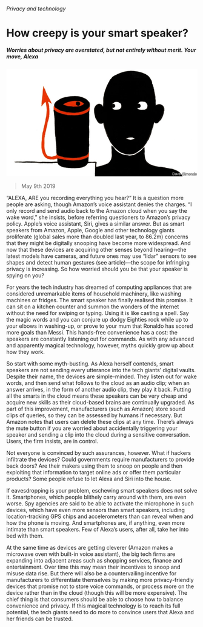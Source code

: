 ###### Privacy and technology

# How creepy is your smart speaker? 

##### Worries about privacy are overstated, but not entirely without merit. Your move, Alexa 

![image](images/20190511_LDD002_1.jpg) 

> May 9th 2019 

“ALEXA, ARE you recording everything you hear?” It is a question more people are asking, though Amazon’s voice assistant denies the charges. “I only record and send audio back to the Amazon cloud when you say the wake word,” she insists, before referring questioners to Amazon’s privacy policy. Apple’s voice assistant, Siri, gives a similar answer. But as smart speakers from Amazon, Apple, Google and other technology giants proliferate (global sales more than doubled last year, to 86.2m) concerns that they might be digitally snooping have become more widespread. And now that these devices are acquiring other senses beyond hearing—the latest models have cameras, and future ones may use “lidar” sensors to see shapes and detect human gestures (see article)—the scope for infringing privacy is increasing. So how worried should you be that your speaker is spying on you? 

For years the tech industry has dreamed of computing appliances that are considered unremarkable items of household machinery, like washing machines or fridges. The smart speaker has finally realised this promise. It can sit on a kitchen counter and summon the wonders of the internet without the need for swiping or typing. Using it is like casting a spell. Say the magic words and you can conjure up dodgy Eighties rock while up to your elbows in washing-up, or prove to your mum that Ronaldo has scored more goals than Messi. This hands-free convenience has a cost: the speakers are constantly listening out for commands. As with any advanced and apparently magical technology, however, myths quickly grow up about how they work. 

So start with some myth-busting. As Alexa herself contends, smart speakers are not sending every utterance into the tech giants’ digital vaults. Despite their name, the devices are simple-minded. They listen out for wake words, and then send what follows to the cloud as an audio clip; when an answer arrives, in the form of another audio clip, they play it back. Putting all the smarts in the cloud means these speakers can be very cheap and acquire new skills as their cloud-based brains are continually upgraded. As part of this improvement, manufacturers (such as Amazon) store sound clips of queries, so they can be assessed by humans if necessary. But Amazon notes that users can delete these clips at any time. There’s always the mute button if you are worried about accidentally triggering your speaker and sending a clip into the cloud during a sensitive conversation. Users, the firm insists, are in control. 

Not everyone is convinced by such assurances, however. What if hackers infiltrate the devices? Could governments require manufacturers to provide back doors? Are their makers using them to snoop on people and then exploiting that information to target online ads or offer them particular products? Some people refuse to let Alexa and Siri into the house. 

If eavesdropping is your problem, eschewing smart speakers does not solve it. Smartphones, which people blithely carry around with them, are even worse. Spy agencies are said to be able to activate the microphone in such devices, which have even more sensors than smart speakers, including location-tracking GPS chips and accelerometers than can reveal when and how the phone is moving. And smartphones are, if anything, even more intimate than smart speakers. Few of Alexa’s users, after all, take her into bed with them. 

At the same time as devices are getting cleverer (Amazon makes a microwave oven with built-in voice assistant), the big tech firms are expanding into adjacent areas such as shopping services, finance and entertainment. Over time this may mean their incentives to snoop and misuse data rise. But there will also be a countervailing incentive for manufacturers to differentiate themselves by making more privacy-friendly devices that promise not to store voice commands, or process more on the device rather than in the cloud (though this will be more expensive). The chief thing is that consumers should be able to choose how to balance convenience and privacy. If this magical technology is to reach its full potential, the tech giants need to do more to convince users that Alexa and her friends can be trusted. 

